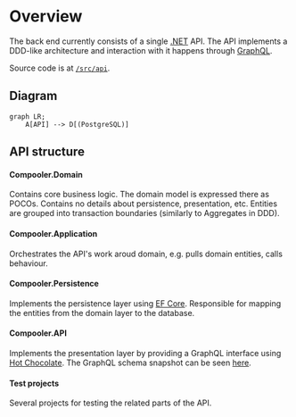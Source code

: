 # Overview

The back end currently consists of a single [.NET](https://dotnet.microsoft.com/en-us/) API. The API implements a DDD-like architecture and interaction with it happens through [GraphQL](https://graphql.org/).

Source code is at [`/src/api`](https://github.com/BenasB/compooler/tree/main/src/api).

## Diagram

```mermaid
graph LR;
    A[API] --> D[(PostgreSQL)]
```

## API structure

#### Compooler.Domain

Contains core business logic. The domain model is expressed there as POCOs. Contains no details about persistence, presentation, etc. Entities are grouped into transaction boundaries (similarly to Aggregates in DDD).

#### Compooler.Application

Orchestrates the API's work aroud domain, e.g. pulls domain entities, calls behaviour.

#### Compooler.Persistence

Implements the persistence layer using [EF Core](https://learn.microsoft.com/en-us/ef/core/). Responsible for mapping the entities from the domain layer to the database.

#### Compooler.API

Implements the presentation layer by providing a GraphQL interface using [Hot Chocolate](https://chillicream.com/docs/hotchocolate/). The GraphQL schema snapshot can be seen [here](https://github.com/BenasB/compooler/blob/main/src/api/Compooler.API.Tests/__snapshots__/SchemaTests.SchemaChanged.graphql).

#### Test projects

Several projects for testing the related parts of the API.
